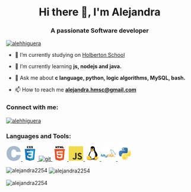 <h1 align="center">Hi there 👋, I'm Alejandra</h1>
<h3 align="center">A passionate Software developer</h3>

<p align="left"> <a href="https://twitter.com/alehhiguera" target="blank"><img src="https://img.shields.io/twitter/follow/alehhiguera?logo=twitter&style=for-the-badge" alt="alehhiguera" /></a> </p>

- 🔭 I’m currently studying on [Holberton School](https://www.holbertonschool.com/)

- 🌱 I’m currently learning **js, nodejs and java.**

- 💬 Ask me about **c language, python, logic algorithms, MySQL, bash.**

- 📫 How to reach me **alejandra.hmsc@gmail.com**

<h3 align="left">Connect with me:</h3>
<p align="left">
<a href="https://twitter.com/alehhiguera" target="blank"><img align="center" src="https://raw.githubusercontent.com/rahuldkjain/github-profile-readme-generator/neutral-icons/src/images/icons/Social/twitter.svg" alt="alehhiguera" height="30" width="40" /></a>
</p>

<h3 align="left">Languages and Tools:</h3>
<p align="left"> <a href="https://www.cprogramming.com/" target="_blank"> <img src="https://raw.githubusercontent.com/devicons/devicon/master/icons/c/c-original.svg" alt="c" width="40" height="40"/> </a> <a href="https://www.w3schools.com/css/" target="_blank"> <img src="https://raw.githubusercontent.com/devicons/devicon/master/icons/css3/css3-original-wordmark.svg" alt="css3" width="40" height="40"/> </a> <a href="https://git-scm.com/" target="_blank"> <img src="https://www.vectorlogo.zone/logos/git-scm/git-scm-icon.svg" alt="git" width="40" height="40"/> </a> <a href="https://www.w3.org/html/" target="_blank"> <img src="https://raw.githubusercontent.com/devicons/devicon/master/icons/html5/html5-original-wordmark.svg" alt="html5" width="40" height="40"/> </a> <a href="https://developer.mozilla.org/en-US/docs/Web/JavaScript" target="_blank"> <img src="https://raw.githubusercontent.com/devicons/devicon/master/icons/javascript/javascript-original.svg" alt="javascript" width="40" height="40"/> </a> <a href="https://www.linux.org/" target="_blank"> <img src="https://raw.githubusercontent.com/devicons/devicon/master/icons/linux/linux-original.svg" alt="linux" width="40" height="40"/> </a> <a href="https://www.mysql.com/" target="_blank"> <img src="https://raw.githubusercontent.com/devicons/devicon/master/icons/mysql/mysql-original-wordmark.svg" alt="mysql" width="40" height="40"/> </a> <a href="https://www.python.org" target="_blank"> <img src="https://raw.githubusercontent.com/devicons/devicon/master/icons/python/python-original.svg" alt="python" width="40" height="40"/> </a> </p>

<p><img align="left" src="https://github-readme-stats.vercel.app/api/top-langs?username=alejandra2254&show_icons=true&locale=en&layout=compact" alt="alejandra2254" /></p>

<p>&nbsp;<img align="center" src="https://github-readme-stats.vercel.app/api?username=alejandra2254&show_icons=true&locale=en" alt="alejandra2254" /></p>

<p><img align="center" src="https://github-readme-streak-stats.herokuapp.com/?user=alejandra2254&" alt="alejandra2254" /></p>

